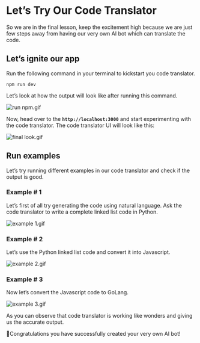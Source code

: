 # Let’s Try Our Code Translator

So we are in the final lesson, keep the excitement high because we are just few steps away from having our very own AI bot which can translate the code.

## Let’s ignite our app

Run the following command in your terminal to kickstart you code translator.

```
npm run dev
```

Let’s look at how the output will look like after running this command.

![run npm.gif](https://github.com/0xmetaschool/Learning-Projects/raw/code-translator-course/Code%20Translator%20-%20Translate%20Your%20Code%20to%20Any%20Other%20/2.%20Build%20Some%20Cool%20Stuff/Let%E2%80%99s%20Try%20Our%20Code%20Translator%20095ca019a60849d0957ef85d6ea2d069/run_npm.gif)

Now, head over to the **`http://localhost:3000`** and start experimenting with the code translator. The code translator UI will look like this: 

![final look.gif](https://github.com/0xmetaschool/Learning-Projects/raw/code-translator-course/Code%20Translator%20-%20Translate%20Your%20Code%20to%20Any%20Other%20/2.%20Build%20Some%20Cool%20Stuff/Let%E2%80%99s%20Try%20Our%20Code%20Translator%20095ca019a60849d0957ef85d6ea2d069/final_look.gif)

## Run examples

Let’s try running different examples in our code translator and check if the output is good.

### Example # 1

Let’s first of all try generating the code using natural language. Ask the code translator to write a complete linked list code in Python.

![example 1.gif](https://github.com/0xmetaschool/Learning-Projects/raw/code-translator-course/Code%20Translator%20-%20Translate%20Your%20Code%20to%20Any%20Other%20/2.%20Build%20Some%20Cool%20Stuff/Let%E2%80%99s%20Try%20Our%20Code%20Translator%20095ca019a60849d0957ef85d6ea2d069/example_1.gif)

### Example # 2

Let’s use the Python linked list code and convert it into Javascript.

![example 2.gif](https://github.com/0xmetaschool/Learning-Projects/raw/code-translator-course/Code%20Translator%20-%20Translate%20Your%20Code%20to%20Any%20Other%20/2.%20Build%20Some%20Cool%20Stuff/Let%E2%80%99s%20Try%20Our%20Code%20Translator%20095ca019a60849d0957ef85d6ea2d069/example_2.gif)

### Example # 3

Now let’s convert the Javascript code to GoLang.

![example 3.gif](https://github.com/0xmetaschool/Learning-Projects/raw/code-translator-course/Code%20Translator%20-%20Translate%20Your%20Code%20to%20Any%20Other%20/2.%20Build%20Some%20Cool%20Stuff/Let%E2%80%99s%20Try%20Our%20Code%20Translator%20095ca019a60849d0957ef85d6ea2d069/example_3.gif)

As you can observe that code translator is working like wonders and giving us the accurate output.

🎊Congratulations you have successfully created your very own AI bot!

